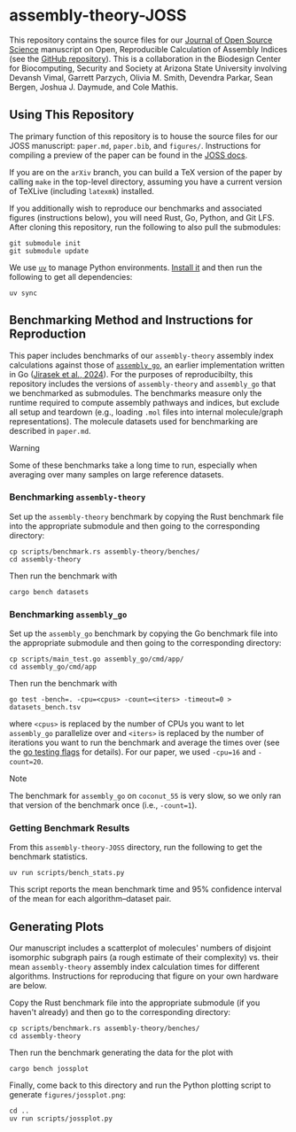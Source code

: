 # assembly-theory-JOSS

This repository contains the source files for our [Journal of Open Source Science](https://joss.theoj.org/) manuscript on Open, Reproducible Calculation of Assembly Indices (see the [GitHub repository](https://github.com/DaymudeLab/assembly-theory)).
This is a collaboration in the Biodesign Center for Biocomputing, Security and Society at Arizona State University involving Devansh Vimal, Garrett Parzych, Olivia M. Smith, Devendra Parkar, Sean Bergen, Joshua J. Daymude, and Cole Mathis.


## Using This Repository

The primary function of this repository is to house the source files for our JOSS manuscript: `paper.md`, `paper.bib`, and `figures/`.
Instructions for compiling a preview of the paper can be found in the [JOSS docs](https://joss.readthedocs.io/en/latest/paper.html#locally).

If you are on the `arXiv` branch, you can build a TeX version of the paper by calling `make` in the top-level directory, assuming you have a current version of TeXLive (including `latexmk`) installed.

If you additionally wish to reproduce our benchmarks and associated figures (instructions below), you will need Rust, Go, Python, and Git LFS.
After cloning this repository, run the following to also pull the submodules:

```shell
git submodule init
git submodule update
```

We use [`uv`](https://docs.astral.sh/uv/) to manage Python environments.
[Install it](https://docs.astral.sh/uv/getting-started/installation/) and then run the following to get all dependencies:

```shell
uv sync
```


## Benchmarking Method and Instructions for Reproduction

This paper includes benchmarks of our `assembly-theory` assembly index calculations against those of [`assembly_go`](https://github.com/croningp/assembly_go), an earlier implementation written in Go ([Jirasek et al., 2024](https://doi.org/10.1021/acscentsci.4c00120)).
For the purposes of reproducibilty, this repository includes the versions of `assembly-theory` and `assembly_go` that we benchmarked as submodules.
The benchmarks measure only the runtime required to compute assembly pathways and indices, but exclude all setup and teardown (e.g., loading `.mol` files into internal molecule/graph representations).
The molecule datasets used for benchmarking are described in `paper.md`.

> [!WARNING]
> Some of these benchmarks take a long time to run, especially when averaging over many samples on large reference datasets.


### Benchmarking `assembly-theory`

Set up the `assembly-theory` benchmark by copying the Rust benchmark file into the appropriate submodule and then going to the corresponding directory:

```shell
cp scripts/benchmark.rs assembly-theory/benches/
cd assembly-theory
```

Then run the benchmark with

```shell
cargo bench datasets
```


### Benchmarking `assembly_go`

Set up the `assembly_go` benchmark by copying the Go benchmark file into the appropriate submodule and then going to the corresponding directory:

```shell
cp scripts/main_test.go assembly_go/cmd/app/
cd assembly_go/cmd/app
```

Then run the benchmark with

```shell
go test -bench=. -cpu=<cpus> -count=<iters> -timeout=0 > datasets_bench.tsv
```

where `<cpus>` is replaced by the number of CPUs you want to let `assembly_go` parallelize over and `<iters>` is replaced by the number of iterations you want to run the benchmark and average the times over (see the [go testing flags](https://pkg.go.dev/cmd/go#hdr-Testing_flags) for details).
For our paper, we used `-cpu=16` and `-count=20`.

> [!Note]
> The benchmark for `assembly_go` on `coconut_55` is very slow, so we only ran that version of the benchmark once (i.e., `-count=1`).


### Getting Benchmark Results

From this `assembly-theory-JOSS` directory, run the following to get the benchmark statistics.

```
uv run scripts/bench_stats.py
```

This script reports the mean benchmark time and 95% confidence interval of the mean for each algorithm&ndash;dataset pair.


## Generating Plots

Our manuscript includes a scatterplot of molecules' numbers of disjoint isomorphic subgraph pairs (a rough estimate of their complexity) vs. their mean `assembly-theory` assembly index calculation times for different algorithms.
Instructions for reproducing that figure on your own hardware are below.

Copy the Rust benchmark file into the appropriate submodule (if you haven't already) and then go to the corresponding directory:

```shell
cp scripts/benchmark.rs assembly-theory/benches/
cd assembly-theory
```

Then run the benchmark generating the data for the plot with

```shell
cargo bench jossplot
```

Finally, come back to this directory and run the Python plotting script to generate `figures/jossplot.png`:

```shell
cd ..
uv run scripts/jossplot.py
```
